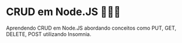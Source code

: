 <h1> CRUD em Node.JS 👨🏾‍💻 </h1>
<p> Aprendendo CRUD em Node.JS abordando conceitos como PUT, GET, DELETE, POST utilizando Insomnia. </h1>
